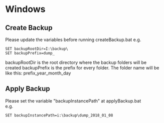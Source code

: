 # Windows

## Create Backup
Please update the variables before running createBackup.bat
e.g.
```
SET backupRootDir=I:\backup\
SET backupPrefix=dump_
```
backupRootDir is the root directory where the backup folders will be created
backupPrefix is the prefix for every folder. The folder name will be like this: prefix_year_month_day

## Apply Backup
Please set the variable "backupInstancePath" at applyBackup.bat  
e.g.
```
SET backupInstancePath=i:\backup\dump_2018_01_08
```
